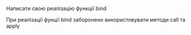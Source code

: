

Написати свою реалізацію функції bind

При реалізації фунції bind заборонено використовувати методи call та apply